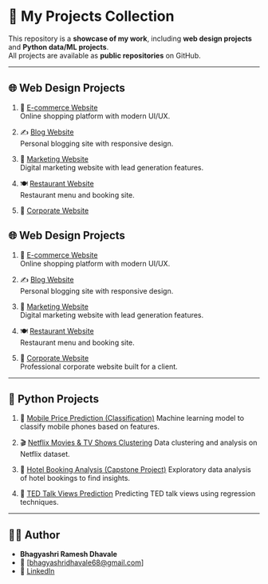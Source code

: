 # 📂 My Projects Collection

This repository is a **showcase of my work**, including **web design projects** and **Python data/ML projects**.  
All projects are available as **public repositories** on GitHub.  

---

## 🌐 Web Design Projects

1. 🛒 [E-commerce Website](https://github.com/bhagyashridhavale/ecommerce_website)  
   Online shopping platform with modern UI/UX.

2. ✍️ [Blog Website](https://github.com/bhagyashridhavale/blog_website)  
   Personal blogging site with responsive design.

3. 📢 [Marketing Website](https://github.com/bhagyashridhavale/marketing_website)  
   Digital marketing website with lead generation features.

4. 🍽️ [Restaurant Website](https://github.com/bhagyashridhavale/reastaurant_website)  
   Restaurant menu and booking site.

5. 🎨 [Corporate Website](https://github.com/bhagyashridhavale/balaji_website)  
## 🌐 Web Design Projects

1. 🛒 [E-commerce Website](https://github.com/your-username/ecommerce_website)  
   Online shopping platform with modern UI/UX.

2. ✍️ [Blog Website](https://github.com/your-username/blog_website)  
   Personal blogging site with responsive design.

3. 📢 [Marketing Website](https://github.com/your-username/marketing_website)  
   Digital marketing website with lead generation features.

4. 🍽️ [Restaurant Website](https://github.com/your-username/restaurant_website)  
   Restaurant menu and booking site.

5. 🏢 [Corporate Website](https://github.com/your-username/Website_Portfolio)  
   Professional corporate website built for a client.
---

## 🐍 Python Projects

1. 📱 [Mobile Price Prediction (Classification)](https://github.com/bhagyashridhavale/Mobile-price-prediction-classification) 
   Machine learning model to classify mobile phones based on features.

2. 🎬 [Netflix Movies & TV Shows Clustering](https://github.com/bhagyashridhavale/Netflix-Movies-and-Tv-shows-clustering) 
   Data clustering and analysis on Netflix dataset.

3. 🏨 [Hotel Booking Analysis (Capstone Project)](https://github.com/bhagyashridhavale/Capstone-project-I-Hotel-booking-analysis) 
   Exploratory data analysis of hotel bookings to find insights.

4. 🎤 [TED Talk Views Prediction](https://github.com/bhagyashridhavale/TED-Talk-Views-Prediction) 
   Predicting TED talk views using regression techniques.

---

## 👨‍💻 Author
- **Bhagyashri Ramesh Dhavale**  
- 📧 [bhagyashridhavale68@gmail.com]  
- 🔗 [LinkedIn](https://www.linkedin.com/public-profile/settings?trk=d_flagship3_profile_self_view_public_profile) 
